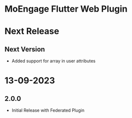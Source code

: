 # MoEngage Flutter Web Plugin
# Next Release

## Next Version
- Added support for array in user attributes
# 13-09-2023

## 2.0.0
- Initial Release with Federated Plugin